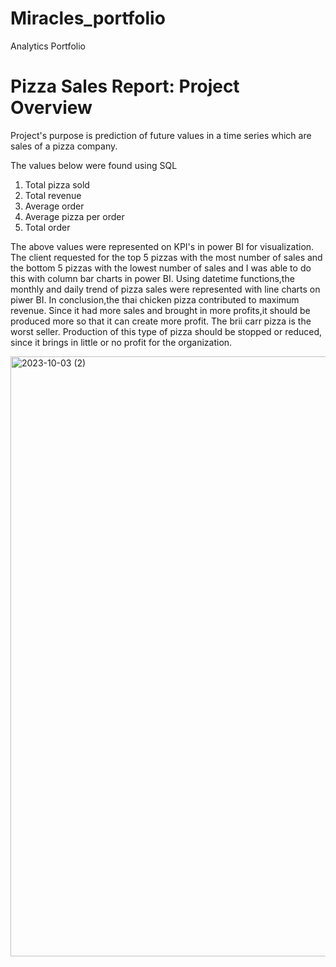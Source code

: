 # Miracles_portfolio
Analytics Portfolio

# Pizza Sales Report: Project Overview
Project's purpose is prediction of future values in a time series which are sales of a pizza company.

The values below were found using SQL
1. Total pizza sold
2. Total revenue
3. Average order
4. Average pizza per order
5. Total order

The above values were represented on KPI's in power BI for visualization.
The client requested for the top 5 pizzas with the most number of sales and the bottom 5 pizzas with the lowest number of sales and I was able to do this with column bar charts in power BI.
Using datetime functions,the monthly and daily trend of pizza sales were represented with line charts on piwer BI.
In conclusion,the thai chicken pizza contributed to maximum revenue. Since it had more sales and brought in more profits,it should be produced more so that it can create more profit.
The brii carr pizza is the worst seller. Production of this type of pizza should be stopped or reduced, since it brings in little or no profit for the organization.

<img width="960" alt="2023-10-03 (2)" src="https://github.com/MiracleUfuoma/Miracles_portfolio/assets/146808167/1b28c336-2b6f-4e92-b2c7-25938f86dd14">
